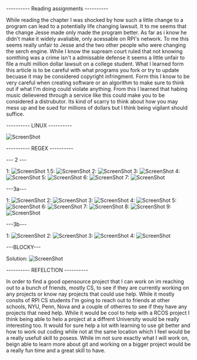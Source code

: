 ---------- Reading assignments ---------- 

While reading the chapter I was shocked by how such a little change to a program can lead to a potentially life changing 
lawsuit. It to me seems that the change Jesse made only made the program better.  As far as i know he didn't make it 
widely avaliable, only acessable on RPI's network. To me this seems really unfair to Jesse and the two other people 
who were changing the serch engine. While I know the supream court ruled that not knowing somthing was a crime isn't a 
admissable defense it seems a little unfair to file a multi million dollar lawsuit on a college student. What I learned 
form this article is to be careful with what programs you fork or try to update becuase it may be considered copyright 
infringment. Form this I know to be very careful when creating software or an algorithm to make sure to think out if what
I'm doing could violate anything. From this I learned that habing music delievered through a service like this could make 
you to be considered a distrubutor. Its kind of scarry to think about how you may mess up and be sued for millions of dollars
but I think being vigilant should suffice. 

---------- LINUX ---------- 

![ScreenShot](images/files.png)

---------- REGEX ----------

--- 2 ---

1: ![ScreenShot](images/one-first.png)
1.5: ![ScreenShot](images/one-onePointFive.png)
2: ![ScreenShot](images/one-two.png)
3: ![ScreenShot](images/one-three.png)
4: ![ScreenShot](images/one-four.png)
5: ![ScreenShot](images/one-five.png)
6: ![ScreenShot](images/one-six.png)
7: ![ScreenShot](images/one-seven.png)

---3a---

1: ![ScreenShot](images/two-one.png)
2: ![ScreenShot](images/two-two.png)
3: ![ScreenShot](images/two-three.png)
4: ![ScreenShot](images/two-four.png)
5: ![ScreenShot](images/two-five.png)
6: ![ScreenShot](images/two-six.png)
7: ![ScreenShot](images/two-seven.png)
8: ![ScreenShot](images/two-eight.png)
9: ![ScreenShot](images/two-nine.png)

---3b---

1: ![ScreenShot](images/three-one.png)
2: ![ScreenShot](images/threetwo.png)
3: ![ScreenShot](images/threethree.png)
4: ![ScreenShot](images/threefour.png)

---BLOCKY---

Solution: ![ScreenShot](images/problem.png)

---------- REFELCTION ----------

In order to find a good opensource project that I can work on im reaching out to a bunch of friends, mostly CS, to see if they
are currently working on any projects or know nay projects that could use help. While it mostly consits of RPI CS students 
I'm going to reach out to friends at other schools, NYU, Penn, Nova and a couple of otherres to see if they have any projects
that need help. While it would be cool to help with a RCOS project I think being able to helo a project at a diffrent 
University would be really interesting too. It would for sure help a lot with learning to use git better and how to work out
coding while not at the same location which I feel would be a really usefull skill to posess. While im not sure exactly 
what I will work on, beign able to learn more about git and working on a bigger project would be a really fun time and 
a great skill to have. 
